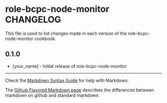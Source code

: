 role-bcpc-node-monitor CHANGELOG
================================

This file is used to list changes made in each version of the role-bcpc-node-monitor cookbook.

0.1.0
-----
- [your_name] - Initial release of role-bcpc-node-monitor

- - -
Check the [Markdown Syntax Guide](http://daringfireball.net/projects/markdown/syntax) for help with Markdown.

The [Github Flavored Markdown page](http://github.github.com/github-flavored-markdown/) describes the differences between markdown on github and standard markdown.
